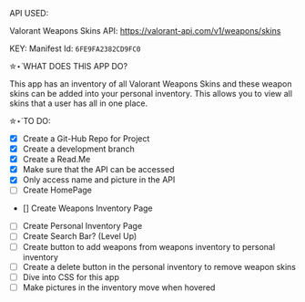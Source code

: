 API USED:

Valorant Weapons Skins API: https://valorant-api.com/v1/weapons/skins

KEY: Manifest Id: `6FE9FA2382CD9FC0`


✮⋆˙WHAT DOES THIS APP DO?

This app has an inventory of all Valorant Weapons Skins and these weapon skins can be added into your personal inventory. This allows you to view all skins that a user has all in one place. 

✮⋆˙TO DO:


- [x]  Create a Git-Hub Repo for Project
- [x]  Create a development branch
- [X]  Create a Read.Me
- [X]  Make sure that the API can be accessed
- [X]  Only access name and picture in the API
- [ ]  Create HomePage
- []  Create Weapons Inventory Page
- [ ]  Create Personal Inventory Page
- [ ]  Create Search Bar? (Level Up)
- [ ]  Create button to add weapons from weapons inventory to personal inventory
- [ ]  Create a delete button in the personal inventory to remove weapon skins
- [ ]  Dive into CSS for this app
- [ ]  Make pictures in the inventory move when hovered